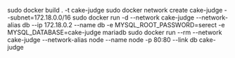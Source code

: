 sudo docker build . -t cake-judge
sudo docker network create cake-judge --subnet=172.18.0.0/16
sudo docker run -d --network cake-judge --network-alias db --ip 172.18.0.2 --name db -e MYSQL_ROOT_PASSWORD=serect -e MYSQL_DATABASE=cake-judge mariadb
sudo docker run --rm --network cake-judge --network-alias node --name node -p 80:80 --link db cake-judge
